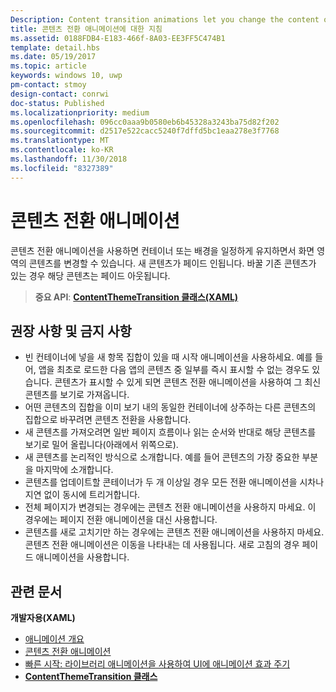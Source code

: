 ```yaml
---
Description: Content transition animations let you change the content of an area of the screen while keeping the container or background constant. New content fades in. If there is existing content to be replaced, that content fades out.
title: 콘텐츠 전환 애니메이션에 대한 지침
ms.assetid: 0188FDB4-E183-466f-8A03-EE3FF5C474B1
template: detail.hbs
ms.date: 05/19/2017
ms.topic: article
keywords: windows 10, uwp
pm-contact: stmoy
design-contact: conrwi
doc-status: Published
ms.localizationpriority: medium
ms.openlocfilehash: 096cc0aaa9b0580eb6b45328a3243ba75d82f202
ms.sourcegitcommit: d2517e522cacc5240f7dffd5bc1eaa278e3f7768
ms.translationtype: MT
ms.contentlocale: ko-KR
ms.lasthandoff: 11/30/2018
ms.locfileid: "8327389"
---
```

# <a name="content-transition-animations"></a>콘텐츠 전환 애니메이션



콘텐츠 전환 애니메이션을 사용하면 컨테이너 또는 배경을 일정하게 유지하면서 화면 영역의 콘텐츠를 변경할 수 있습니다. 새 콘텐츠가 페이드 인됩니다. 바꿀 기존 콘텐츠가 있는 경우 해당 콘텐츠는 페이드 아웃됩니다.

> **중요 API**: [**ContentThemeTransition 클래스(XAML)**](https://msdn.microsoft.com/library/windows/apps/br243104)

## <a name="dos-and-donts"></a>권장 사항 및 금지 사항


-   빈 컨테이너에 넣을 새 항목 집합이 있을 때 시작 애니메이션을 사용하세요. 예를 들어, 앱을 최초로 로드한 다음 앱의 콘텐츠 중 일부를 즉시 표시할 수 없는 경우도 있습니다. 콘텐츠가 표시할 수 있게 되면 콘텐츠 전환 애니메이션을 사용하여 그 최신 콘텐츠를 보기로 가져옵니다.
-   어떤 콘텐츠의 집합을 이미 보기 내의 동일한 컨테이너에 상주하는 다른 콘텐츠의 집합으로 바꾸려면 콘텐츠 전환을 사용합니다.
-   새 콘텐츠를 가져오려면 일반 페이지 흐름이나 읽는 순서와 반대로 해당 콘텐츠를 보기로 밀어 올립니다(아래에서 위쪽으로).
-   새 콘텐츠를 논리적인 방식으로 소개합니다. 예를 들어 콘텐츠의 가장 중요한 부분을 마지막에 소개합니다.
-   콘텐츠를 업데이트할 콘테이너가 두 개 이상일 경우 모든 전환 애니메이션을 시차나 지연 없이 동시에 트리거합니다.
-   전체 페이지가 변경되는 경우에는 콘텐츠 전환 애니메이션을 사용하지 마세요. 이 경우에는 페이지 전환 애니메이션을 대신 사용합니다.
-   콘텐츠를 새로 고치기만 하는 경우에는 콘텐츠 전환 애니메이션을 사용하지 마세요. 콘텐츠 전환 애니메이션은 이동을 나타내는 데 사용됩니다. 새로 고침의 경우 페이드 애니메이션을 사용합니다.



## <a name="related-articles"></a>관련 문서

**개발자용(XAML)**
* [애니메이션 개요](https://msdn.microsoft.com/library/windows/apps/mt187350)
* [콘텐츠 전환 애니메이션](https://msdn.microsoft.com/library/windows/apps/xaml/jj649426)
* [빠른 시작: 라이브러리 애니메이션을 사용하여 UI에 애니메이션 효과 주기](https://msdn.microsoft.com/library/windows/apps/xaml/hh452703)
* [**ContentThemeTransition 클래스**](https://msdn.microsoft.com/library/windows/apps/br243104)

 

 




